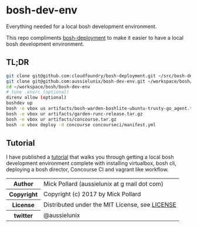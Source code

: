 # bosh-dev-env

Everything needed for a local bosh development environment.  

This repo compliments [bosh-deployment](https://github.com/cloudfoundry/bosh-deployment) to make it easier to have a local bosh development environment.  

## TL;DR

``` bash
git clone git@github.com:cloudfoundry/bosh-deployment.git ~/src/bosh-deployment
git clone git@github.com:aussielunix/bosh-dev-env.git ~/workspace/bosh/bosh-dev-env
cd ~/workspace/bosh/bosh-dev-env
# tune .envrc (optional)
direnv allow (optional)
boshdev up
bosh -e vbox us artifacts/bosh-warden-boshlite-ubuntu-trusty-go_agent.tar.gz
bosh -e vbox ur artifacts/garden-runc-release.tar.gz
bosh -e vbox ur artifacts/concourse.tar.gz
bosh -e vbox deploy -d concourse concourseci/manifest.yml
```

## Tutorial

I have published a [tutorial](http://aussie.lunix.com.au/tutorial/bosh/bosh_localdev/) that walks you through getting a local bosh development environment complete with installing virtualbox, bosh cli, deploying a bosh director, Concourse CI and vagrant like workflow.



<table>
  <tr>
    <th>Author</th><td>Mick Pollard (aussielunix at g mail dot com)</td>
  </tr>
  <tr>
    <th>Copyright</th><td>Copyright (c) 2017 by Mick Pollard</td>
  </tr>
  <tr>
    <th>License</th><td>Distributed under the MIT License, see <a href="https://github.com/aussielunix/bosh-dev-env/blob/master/LICENSE">LICENSE</a></td>
  </tr>
  <tr>
    <th>twitter </th><td>@aussielunix</td>
  </tr>
</table>
